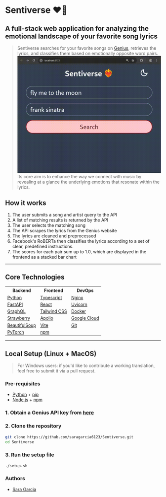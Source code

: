 # Sentiverse ❤️‍🔥

## A full-stack web application for analyzing the emotional landscape of your favorite song lyrics

> Sentiverse searches for your favorite songs on [Genius](https://genius.com), retrieves the lyrics, and classifies them based on emotionally opposite word pairs.
![App Preview](preview.gif)
> Its core aim is to enhance the way we connect with music by revealing at a glance the underlying emotions that resonate within the lyrics.

## How it works

1) The user submits a song and artist query to the API
2) A list of matching results is returned by the API
3) The user selects the matching song
4) The API scrapes the lyrics from the Genius website
5) The lyrics are cleaned and preprocessed
6) Facebook's RoBERTa then classifies the lyrics according to a set of clear, predefined instructions.
7) The scores for each pair sum up to 1.0, which are displayed in the frontend as a stacked bar chart

---

## Core Technologies

<table>
  <tr>
    <th>Backend</th>
    <th>Frontend</th>
    <th>DevOps</th>
  </tr>
  <tr>
    <td><a href="https://www.python.org/">Python</a></td>
    <td><a href="https://www.typescriptlang.org/">Typescript</a></td>
    <td><a href="https://nginx.org/">Nginx</a></td>
  </tr>
  <tr>
    <td><a href="https://fastapi.tiangolo.com">FastAPI</a></td>
    <td><a href="https://react.dev">React</a></td>
    <td><a href="https://www.uvicorn.org/">Uvicorn</a></td>
  </tr>
  <tr>
    <td><a href="https://graphql.org">GraphQL</a></td>
    <td><a href="https://tailwindcss.com/">Tailwind CSS</a></td>
    <td><a href="https://www.docker.com/">Docker</a></td>
  </tr>
  <tr>
    <td><a href="https://strawberry.rocks">Strawberry</a></td>
    <td><a href="https://www.apollographql.com/">Apollo</a></td>
    <td><a href="https://console.cloud.google.com/">Google Cloud</a></td>
  </tr>
  <tr>
    <td><a href="https://beautiful-soup-4.readthedocs.io">BeautifulSoup</a></td>
    <td><a href="https://vite.dev/">Vite</a></td>
    <td><a href="https://git-scm.com/">Git</a></td>
  </tr>
  <tr>
    <td><a href="https://pytorch.org/">PyTorch</a></td>
    <td><a href="https://www.npmjs.com/">npm</a></td>
    <td></td>
  </tr>
</table>

---

## Local Setup (Linux + MacOS)

> For Windows users: if you'd like to contribute a working translation, feel free to submit it via a pull request.

### Pre-requisites

- [Python](https://www.python.org/downloads/) + [pip](https://pypi.org/project/pip/)
- [Node.js](https://nodejs.org/en) + [npm](https://www.npmjs.com/)

### 1. Obtain a Genius API key from [here](https://genius.com/api-clients)

### 2. Clone the repository

```sh
git clone https://github.com/saragarcia6123/Sentiverse.git
cd Sentiverse
```

### 3. Run the setup file

```sh
./setup.sh
```

### Authors

- [Sara Garcia](https://github.com/saragarcia6123)
